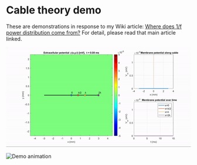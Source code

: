 # Cable theory demo
These are demonstrations in response to my Wiki article: [Where does 1/f power distribution come from?](https://sccn.ucsd.edu/wiki/Makoto%27s_preprocessing_pipeline#Where_does_power_distribution_come_from.3F_.28For_510.2C000_page_views.2C_Added_on_09.2F17.2F2025.29) For detail, please read that main article linked.

![Demo animation](images/passive_cable_total.gif)

![Demo animation](images/passive_cable_return.gif)
